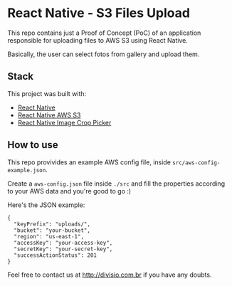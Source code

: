 # React Native - S3 Files Upload

This repo contains just a Proof of Concept (PoC) of an application responsible for uploading files to
AWS S3 using React Native.

Basically, the user can select fotos from gallery and upload them.

## Stack
This project was built with:

- [React Native](https://github.com/facebook/react-native)
- [React Native AWS S3](https://github.com/mybigday/react-native-s3)
- [React Native Image Crop Picker](https://github.com/ivpusic/react-native-image-crop-picker)

## How to use
This repo provivides an example AWS config file, inside `src/aws-config-example.json`.

Create a `aws-config.json` file inside `./src` and  fill the properties according to your AWS data and you're good to go :)


Here's the JSON example:
```
{
  "keyPrefix": "uploads/",
  "bucket": "your-bucket",
  "region": "us-east-1",
  "accessKey": "your-access-key",
  "secretKey": "your-secret-key",
  "successActionStatus": 201
}
```

Feel free to contact us at http://divisio.com.br if you have any doubts.